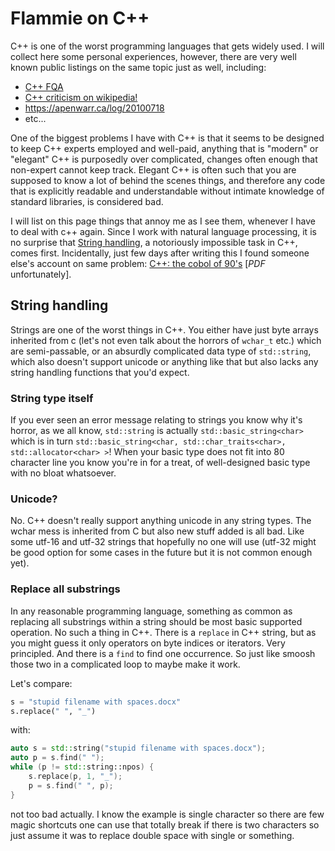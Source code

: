 # Flammie on C++

C++ is one of the worst programming languages that gets widely used. I will
collect here some personal experiences, however, there are very well known
public listings on the same topic just as well, including:

* [C++ FQA](https://yosefk.com/c++fqa/)
* [C++ criticism on
   wikipedia!](https://en.wikipedia.org/wiki/Criticism_of_C%2B%2B)
* https://apenwarr.ca/log/20100718
* etc...

One of the biggest problems I have with C++ is that it seems to be designed to
keep C++ experts employed and well-paid, anything that is "modern" or "elegant"
C++ is purposedly over complicated, changes often enough that non-expert cannot
keep track. Elegant C++ is often such that you are supposed to know a lot of
behind the scenes things, and therefore any code that is explicitly readable
and understandable without intimate knowledge of standard libraries,
is considered bad.

I will list on this page things that annoy me as I see them, whenever I have to
deal with c++ again. Since I work with natural language processing, it is no
surprise that [String handling](#string_handling), a notoriously impossible task
in C++, comes first. Incidentally, just few days after writing this I found
someone else's account on same problem: [C++: the cobol of
90's](http://web.mit.edu/simsong/www/ugh.pdf#page=238) [*PDF* unfortunately].

## String handling

Strings are one of the worst things in C++. You either have just byte arrays
inherited from c (let's not even talk about the horrors of `wchar_t` etc.) which
are semi-passable, or an absurdly complicated data type of `std::string`, which
also doesn't support unicode or anything like that but also lacks any string
handling functions that you'd expect.

### String type itself

If you ever seen an error message relating to strings you know why it's horror,
as we all know, `std::string` is actually `std::basic_string<char>` which is in
turn `std::basic_string<char, std::char_traits<char>, std::allocator<char> >`!
When your basic type does not fit into 80 character line you know you're in for
a treat, of well-designed basic type with no bloat whatsoever.

### Unicode?

No. C++ doesn't really support anything unicode in any string types. The wchar
mess is inherited from C but also new stuff added is all bad. Like some utf-16
and utf-32 strings that hopefully no one will use (utf-32 might be good option
for some cases in the future but it is not common enough yet).

### Replace all substrings

In any reasonable programming language, something as common as replacing all
substrings within a string should be most basic supported operation. No such a
thing in C++. There is a `replace` in C++ string, but as you might guess it only
operators on byte indices or iterators. Very principled. And there is a `find`
to find one occurrence. So just like smoosh those two in a complicated loop to
maybe make it work.

Let's compare:

```python
s = "stupid filename with spaces.docx"
s.replace(" ", "_")
```

with:

```C++
auto s = std::string("stupid filename with spaces.docx");
auto p = s.find(" ");
while (p != std::string::npos) {
    s.replace(p, 1, "_");
    p = s.find(" ", p);
}
```

not too bad actually. I know the example is single character so there are few
magic shortcuts one can use that totally break if there is two characters so
just assume it was to replace double space with single or something.


